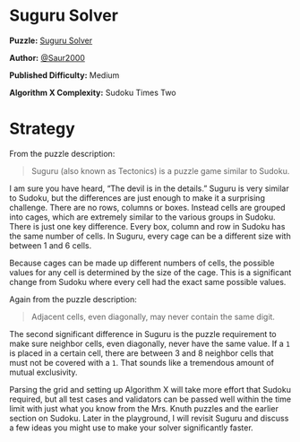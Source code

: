 # Suguru Solver

__Puzzle:__ [Suguru Solver](https://www.codingame.com/training/medium/suguru-solver)

__Author:__ [@Saur2000](https://www.codingame.com/profile/62bc28921f6a079fc385c6d3ac38a6659876124)

__Published Difficulty:__ Medium

__Algorithm X Complexity:__ Sudoku Times Two

# Strategy

From the puzzle description:

> Suguru (also known as Tectonics) is a puzzle game similar to Sudoku.

I am sure you have heard, “The devil is in the details.” Suguru is very similar to Sudoku, but the differences are just enough to make it a surprising challenge. There are no rows, columns or boxes. Instead cells are grouped into cages, which are extremely similar to the various groups in Sudoku. There is just one key difference. Every box, column and row in Sudoku has the same number of cells. In Suguru, every cage can be a different size with between 1 and 6 cells.

Because cages can be made up different numbers of cells, the possible values for any cell is determined by the size of the cage. This is a significant change from Sudoku where every cell had the exact same possible values.

Again from the puzzle description:

> Adjacent cells, even diagonally, may never contain the same digit.

The second significant difference in Suguru is the puzzle requirement to make sure neighbor cells, even diagonally, never have the same value. If a `1` is placed in a certain cell, there are between 3 and 8 neighbor cells that must not be covered with a `1`. That sounds like a tremendous amount of mutual exclusivity.

Parsing the grid and setting up Algorithm X will take more effort that Sudoku required, but all test cases and validators can be passed well within the time limit with just what you know from the Mrs. Knuth puzzles and the earlier section on Sudoku. Later in the playground, I will revisit Suguru and discuss a few ideas you might use to make your solver significantly faster.

